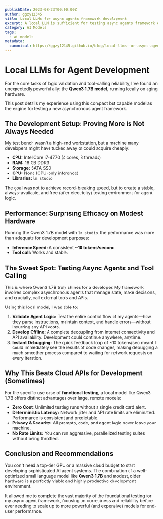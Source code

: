 ```yaml
---
publishDate: 2023-08-23T00:00:00Z
author: ggzy12345
title: Local LLMs for async agents framework development
excerpt: A local LLM is sufficient for testing async agents framework development
category: AI Models
tags:
  - ai models
metadata:
  canonical: https://ggzy12345.github.io/blog/local-llms-for-async-agents-framework-development
---
```


# Local LLMs for Agent Development

For the core tasks of logic validation and tool-calling reliability, I've found an unexpectedly powerful ally: the **Qwen3 1.7B model**, running locally on aging hardware.

This post details my experience using this compact but capable model as the engine for testing a new asynchronous agent framework.

## The Development Setup: Proving More is Not Always Needed

My test bench wasn't a high-end workstation, but a machine many developers might have tucked away or could acquire cheaply:

*   **CPU:** Intel Core i7-4770 (4 cores, 8 threads)
*   **RAM:** 16 GB DDR3
*   **Storage:** SATA SSD
*   **GPU:** None (CPU-only inference)
*   **Libraries:** `lm studio`

The goal was not to achieve record-breaking speed, but to create a stable, always-available, and free (after electricity) testing environment for agent logic.

## Performance: Surprising Efficacy on Modest Hardware

Running the Qwen3 1.7B model with `lm studio`, the performance was more than adequate for development purposes:

*   **Inference Speed:** A consistent **~10 tokens/second**.
*   **Tool call:** Works and stable.

## The Sweet Spot: Testing Async Agents and Tool Calling

This is where Qwen3 1.7B truly shines for a developer. My framework involves complex asynchronous agents that manage state, make decisions, and crucially, call external tools and APIs.

Using this local model, I was able to:

1.  **Validate Agent Logic:** Test the entire control flow of my agents—how they parse instructions, maintain context, and handle errors—without incurring any API costs.
2.  **Develop Offline:** A complete decoupling from internet connectivity and API availability. Development could continue anywhere, anytime.
3.  **Instant Debugging:** The quick feedback loop of ~10 tokens/sec meant I could immediately see the results of code changes, making debugging a much smoother process compared to waiting for network requests on every iteration.

## Why This Beats Cloud APIs for Development (Sometimes)

For the specific use case of **functional testing**, a local model like Qwen3 1.7B offers distinct advantages over large, remote models:

*   **Zero Cost:** Unlimited testing runs without a single credit card alert.
*   **Deterministic Latency:** Network jitter and API rate limits are eliminated. Performance is consistent and predictable.
*   **Privacy & Security:** All prompts, code, and agent logic never leave your machine.
*   **No Rate Limits:** You can run aggressive, parallelized testing suites without being throttled.

## Conclusion and Recommendations

You don't need a top-tier GPU or a massive cloud budget to start developing sophisticated AI agent systems. The combination of a well-optimized small language model like **Qwen3 1.7B** and modest, older hardware is a perfectly viable and highly productive development environment.

It allowed me to complete the vast majority of the foundational testing for my async agent framework, focusing on correctness and reliability before ever needing to scale up to more powerful (and expensive) models for end-user performance.